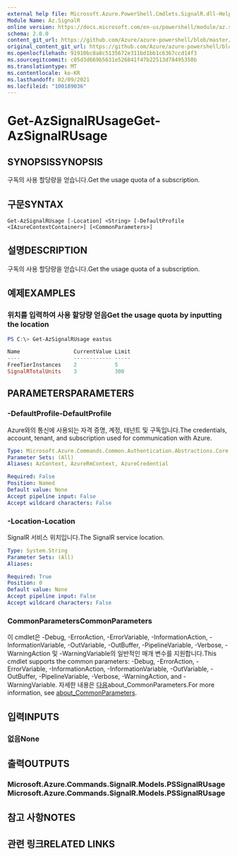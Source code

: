 ```yaml
---
external help file: Microsoft.Azure.PowerShell.Cmdlets.SignalR.dll-Help.xml
Module Name: Az.SignalR
online version: https://docs.microsoft.com/en-us/powershell/module/az.signalr/get-azsignalrusage
schema: 2.0.0
content_git_url: https://github.com/Azure/azure-powershell/blob/master/src/SignalR/SignalR/help/Get-AzSignalRUsage.md
original_content_git_url: https://github.com/Azure/azure-powershell/blob/master/src/SignalR/SignalR/help/Get-AzSignalRUsage.md
ms.openlocfilehash: 91910bc8a8c5135672e311bd1bb1c6367ccd14f3
ms.sourcegitcommit: c05d3d669b5631e526841f47b22513d78495350b
ms.translationtype: MT
ms.contentlocale: ko-KR
ms.lasthandoff: 02/09/2021
ms.locfileid: "100189036"
---
```

# <span data-ttu-id="c4f7b-101">Get-AzSignalRUsage</span><span class="sxs-lookup"><span data-stu-id="c4f7b-101">Get-AzSignalRUsage</span></span>

## <span data-ttu-id="c4f7b-102">SYNOPSIS</span><span class="sxs-lookup"><span data-stu-id="c4f7b-102">SYNOPSIS</span></span>
<span data-ttu-id="c4f7b-103">구독의 사용 할당량을 얻습니다.</span><span class="sxs-lookup"><span data-stu-id="c4f7b-103">Get the usage quota of a subscription.</span></span>

## <span data-ttu-id="c4f7b-104">구문</span><span class="sxs-lookup"><span data-stu-id="c4f7b-104">SYNTAX</span></span>

```
Get-AzSignalRUsage [-Location] <String> [-DefaultProfile <IAzureContextContainer>] [<CommonParameters>]
```

## <span data-ttu-id="c4f7b-105">설명</span><span class="sxs-lookup"><span data-stu-id="c4f7b-105">DESCRIPTION</span></span>
<span data-ttu-id="c4f7b-106">구독의 사용 할당량을 얻습니다.</span><span class="sxs-lookup"><span data-stu-id="c4f7b-106">Get the usage quota of a subscription.</span></span>

## <span data-ttu-id="c4f7b-107">예제</span><span class="sxs-lookup"><span data-stu-id="c4f7b-107">EXAMPLES</span></span>

### <span data-ttu-id="c4f7b-108">위치를 입력하여 사용 할당량 얻음</span><span class="sxs-lookup"><span data-stu-id="c4f7b-108">Get the usage quota by inputting the location</span></span>
```powershell
PS C:\> Get-AzSignalRUsage eastus

Name                 CurrentValue Limit
----                 ------------ -----
FreeTierInstances    2            5
SignalRTotalUnits    3            300
```

## <span data-ttu-id="c4f7b-109">PARAMETERS</span><span class="sxs-lookup"><span data-stu-id="c4f7b-109">PARAMETERS</span></span>

### <span data-ttu-id="c4f7b-110">-DefaultProfile</span><span class="sxs-lookup"><span data-stu-id="c4f7b-110">-DefaultProfile</span></span>
<span data-ttu-id="c4f7b-111">Azure와의 통신에 사용되는 자격 증명, 계정, 테넌트 및 구독입니다.</span><span class="sxs-lookup"><span data-stu-id="c4f7b-111">The credentials, account, tenant, and subscription used for communication with Azure.</span></span>

```yaml
Type: Microsoft.Azure.Commands.Common.Authentication.Abstractions.Core.IAzureContextContainer
Parameter Sets: (All)
Aliases: AzContext, AzureRmContext, AzureCredential

Required: False
Position: Named
Default value: None
Accept pipeline input: False
Accept wildcard characters: False
```

### <span data-ttu-id="c4f7b-112">-Location</span><span class="sxs-lookup"><span data-stu-id="c4f7b-112">-Location</span></span>
<span data-ttu-id="c4f7b-113">SignalR 서비스 위치입니다.</span><span class="sxs-lookup"><span data-stu-id="c4f7b-113">The SignalR service location.</span></span>

```yaml
Type: System.String
Parameter Sets: (All)
Aliases:

Required: True
Position: 0
Default value: None
Accept pipeline input: False
Accept wildcard characters: False
```

### <span data-ttu-id="c4f7b-114">CommonParameters</span><span class="sxs-lookup"><span data-stu-id="c4f7b-114">CommonParameters</span></span>
<span data-ttu-id="c4f7b-115">이 cmdlet은 -Debug, -ErrorAction, -ErrorVariable, -InformationAction, -InformationVariable, -OutVariable, -OutBuffer, -PipelineVariable, -Verbose, -WarningAction 및 -WarningVariable의 일반적인 매개 변수를 지원합니다.</span><span class="sxs-lookup"><span data-stu-id="c4f7b-115">This cmdlet supports the common parameters: -Debug, -ErrorAction, -ErrorVariable, -InformationAction, -InformationVariable, -OutVariable, -OutBuffer, -PipelineVariable, -Verbose, -WarningAction, and -WarningVariable.</span></span> <span data-ttu-id="c4f7b-116">자세한 내용은 [다음](http://go.microsoft.com/fwlink/?LinkID=113216)about_CommonParameters.</span><span class="sxs-lookup"><span data-stu-id="c4f7b-116">For more information, see [about_CommonParameters](http://go.microsoft.com/fwlink/?LinkID=113216).</span></span>

## <span data-ttu-id="c4f7b-117">입력</span><span class="sxs-lookup"><span data-stu-id="c4f7b-117">INPUTS</span></span>

### <span data-ttu-id="c4f7b-118">없음</span><span class="sxs-lookup"><span data-stu-id="c4f7b-118">None</span></span>

## <span data-ttu-id="c4f7b-119">출력</span><span class="sxs-lookup"><span data-stu-id="c4f7b-119">OUTPUTS</span></span>

### <span data-ttu-id="c4f7b-120">Microsoft.Azure.Commands.SignalR.Models.PSSignalRUsage</span><span class="sxs-lookup"><span data-stu-id="c4f7b-120">Microsoft.Azure.Commands.SignalR.Models.PSSignalRUsage</span></span>

## <span data-ttu-id="c4f7b-121">참고 사항</span><span class="sxs-lookup"><span data-stu-id="c4f7b-121">NOTES</span></span>

## <span data-ttu-id="c4f7b-122">관련 링크</span><span class="sxs-lookup"><span data-stu-id="c4f7b-122">RELATED LINKS</span></span>
